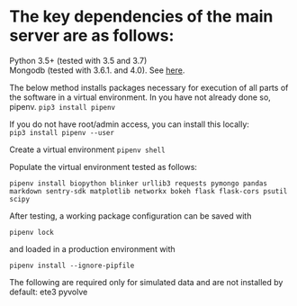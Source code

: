 
# The key dependencies of the main server are as follows:  
Python 3.5+ (tested with 3.5 and 3.7)  
Mongodb  (tested with 3.6.1. and 4.0).  See [here](mongoinstall.md).

The below method installs packages necessary for execution of all parts of the software in a virtual environment.
In you have not already done so,  pipenv.
```pip3 install pipenv```  

If you do not have root/admin access, you can install this locally:  
```pip3 install pipenv --user```

Create a virtual environment
```pipenv shell```

Populate the virtual environment tested as follows:
```
pipenv install biopython blinker urllib3 requests pymongo pandas markdown sentry-sdk matplotlib networkx bokeh flask flask-cors psutil scipy
```
After testing, a working package configuration can be saved with
```
pipenv lock
```
and loaded in a production environment with
```
pipenv install --ignore-pipfile
```

The following are required only for simulated data and are not installed by default:
ete3
pyvolve





